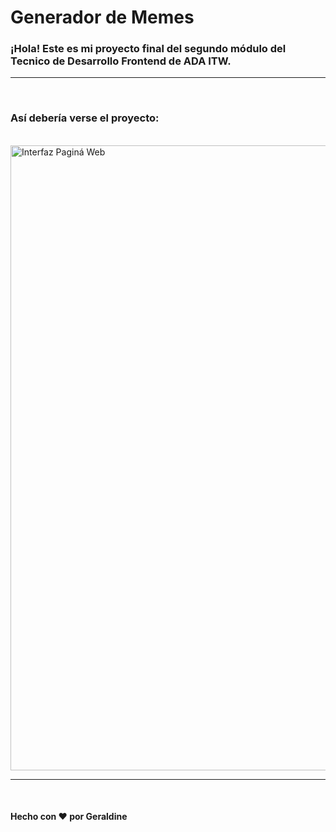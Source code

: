 # Generador de Memes

### ¡Hola! Este es mi proyecto final del segundo módulo del Tecnico de Desarrollo Frontend de ADA ITW. 
--- 

<br> 

### Así debería verse el proyecto:
<br>
<img src="https://github.com/user-attachments/assets/a0bc166f-6733-4437-9a2a-4a616b2d7150" alt="Interfaz Paginá Web"  width="1000"/>

---

<br>

#### Hecho con ❤️ por Geraldine
